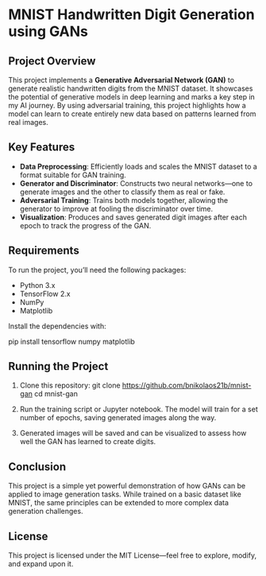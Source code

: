 # MNIST Handwritten Digit Generation using GANs

## Project Overview

This project implements a **Generative Adversarial Network (GAN)** to generate realistic handwritten digits from the MNIST dataset. It showcases the potential of generative models in deep learning and marks a key step in my AI journey. By using adversarial training, this project highlights how a model can learn to create entirely new data based on patterns learned from real images.

## Key Features

- **Data Preprocessing**: Efficiently loads and scales the MNIST dataset to a format suitable for GAN training.
- **Generator and Discriminator**: Constructs two neural networks—one to generate images and the other to classify them as real or fake.
- **Adversarial Training**: Trains both models together, allowing the generator to improve at fooling the discriminator over time.
- **Visualization**: Produces and saves generated digit images after each epoch to track the progress of the GAN.

## Requirements

To run the project, you’ll need the following packages:
- Python 3.x
- TensorFlow 2.x
- NumPy
- Matplotlib

Install the dependencies with:

pip install tensorflow numpy matplotlib

## Running the Project

1. Clone this repository:
   git clone https://github.com/bnikolaos21b/mnist-gan
   cd mnist-gan

2. Run the training script or Jupyter notebook. The model will train for a set number of epochs, saving generated images along the way.

3. Generated images will be saved and can be visualized to assess how well the GAN has learned to create digits.

## Conclusion

This project is a simple yet powerful demonstration of how GANs can be applied to image generation tasks. While trained on a basic dataset like MNIST, the same principles can be extended to more complex data generation challenges.

## License

This project is licensed under the MIT License—feel free to explore, modify, and expand upon it.


